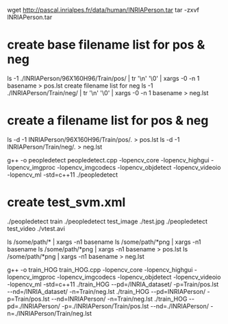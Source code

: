 
wget http://pascal.inrialpes.fr/data/human/INRIAPerson.tar
tar -zxvf INRIAPerson.tar

# create base filename list for pos & neg
ls -1 ./INRIAPerson/96X160H96/Train/pos/ | tr '\n' '\0' | xargs -0 -n 1 basename > pos.lst
create filename list for neg
ls -1 ./INRIAPerson/Train/neg/ | tr '\n' '\0' | xargs -0 -n 1 basename > neg.lst

# create a filename list for pos & neg
ls -d -1 INRIAPerson/96X160H96/Train/pos/*.* > pos.lst
ls -d -1 INRIAPerson/Train/neg/*.* > neg.lst

g++ -o peopledetect peopledetect.cpp -lopencv_core -lopencv_highgui -lopencv_imgproc -lopencv_imgcodecs -lopencv_objdetect -lopencv_videoio -lopencv_ml -std=c++11
./peopledetect

# create test_svm.xml
./peopledetect train
./peopledetect test_image ./test.jpg
./peopledetect test_video ./vtest.avi

ls /some/path/* | xargs -n1 basename
ls /some/path/*png | xargs -n1 basename
ls /some/path/*png | xargs -n1 basename > pos.lst
ls /some/path/*png | xargs -n1 basename > neg.lst

g++ -o train_HOG train_HOG.cpp -lopencv_core -lopencv_highgui -lopencv_imgproc -lopencv_imgcodecs -lopencv_objdetect -lopencv_videoio -lopencv_ml -std=c++11
./train_HOG --pd=/INRIA_dataset/ -p=Train/pos.lst --nd=/INRIA_dataset/ -n=Train/neg.lst
./train_HOG --pd=INRIAPerson/ -p=Train/pos.lst --nd=INRIAPerson/ -n=Train/neg.lst
./train_HOG --pd=./INRIAPerson/ -p=./INRIAPerson/Train/pos.lst --nd=./INRIAPerson/ -n=./INRIAPerson/Train/neg.lst

